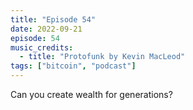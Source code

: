 ```yaml
---
title: "Episode 54"
date: 2022-09-21
episode: 54
music_credits:
  - title: "Protofunk by Kevin MacLeod"
tags: ["bitcoin", "podcast"]
---
```


Can you create wealth for generations?